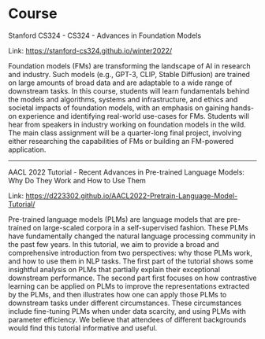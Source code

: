 # Course

Stanford CS324 - CS324 - Advances in Foundation Models

Link: https://stanford-cs324.github.io/winter2022/

Foundation models (FMs) are transforming the landscape of AI in research and industry. Such models (e.g., GPT-3, CLIP, Stable Diffusion) are trained on large amounts of broad data and are adaptable to a wide range of downstream tasks. In this course, students will learn fundamentals behind the models and algorithms, systems and infrastructure, and ethics and societal impacts of foundation models, with an emphasis on gaining hands-on experience and identifying real-world use-cases for FMs. Students will hear from speakers in industry working on foundation models in the wild. The main class assignment will be a quarter-long final project, involving either researching the capabilities of FMs or building an FM-powered application.

---

AACL 2022 Tutorial - Recent Advances in Pre-trained Language Models: Why Do They Work and How to Use Them

Link: https://d223302.github.io/AACL2022-Pretrain-Language-Model-Tutorial/

Pre-trained language models (PLMs) are language models that are pre-trained on large-scaled corpora in a self-supervised fashion. These PLMs have fundamentally changed the natural language processing community in the past few years. In this tutorial, we aim to provide a broad and comprehensive introduction from two perspectives: why those PLMs work, and how to use them in NLP tasks. The first part of the tutorial shows some insightful analysis on PLMs that partially explain their exceptional downstream performance. The second part first focuses on how contrastive learning can be applied on PLMs to improve the representations extracted by the PLMs, and then illustrates how one can apply those PLMs to downstream tasks under different circumstances. These circumstances include fine-tuning PLMs when under data scarcity, and using PLMs with parameter efficiency. We believe that attendees of different backgrounds would find this tutorial informative and useful.

